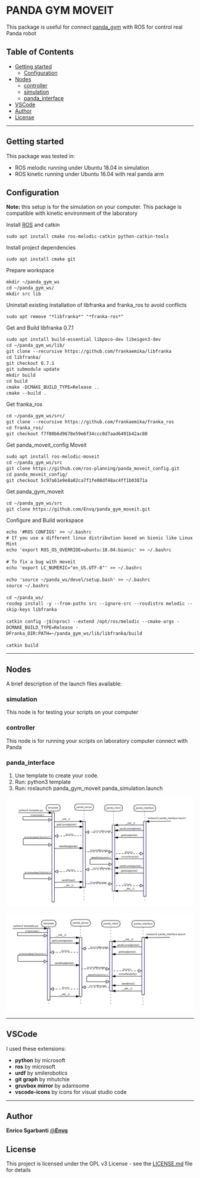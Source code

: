 # PANDA GYM MOVEIT
This package is useful for connect [panda_gym](https://github.com/qgallouedec/panda-gym) with ROS for control real Panda robot


## Table of Contents

* [Getting started](#getting-started)
  * [Configuration](#configuration)
* [Nodes](#nodes)
  * [controller](#controller)
  * [simulation](#simulation)
  * [panda_interface](#panda_interface)
* [VSCode](#vscode)
* [Author](#author)
* [License](#license)

---
## Getting started
This package was tested in:
- ROS melodic running under Ubuntu 18.04 in simulation
- ROS kinetic running under Ubuntu 16.04 with real panda arm


## Configuration
**Note:** this setup is for the simulation on your computer. This package is compatible with kinetic environment of the laboratory

Install [ROS](http://wiki.ros.org/melodic/Installation/Ubuntu) and catkin
~~~
sudo apt install cmake ros-melodic-catkin python-catkin-tools
~~~

Install project dependencies
~~~
sudo apt install cmake git
~~~

Prepare workspace
~~~
mkdir ~/panda_gym_ws
cd ~/panda_gym_ws/
mkdir src lib
~~~

Uninstall existing installation of libfranka and franka_ros to avoid conflicts
~~~
sudo apt remove "*libfranka*" "*franka-ros*"
~~~

Get and Build libfranka 0.7.1
~~~
sudo apt install build-essential libpoco-dev libeigen3-dev
cd ~/panda_gym_ws/lib/
git clone --recursive https://github.com/frankaemika/libfranka
cd libfranka/
git checkout 0.7.1
git submodule update
mkdir build
cd build
cmake -DCMAKE_BUILD_TYPE=Release ..
cmake --build .
~~~

Get franka_ros
~~~
cd ~/panda_gym_ws/src/
git clone --recursive https://github.com/frankaemika/franka_ros
cd franka_ros/
git checkout f7f00b6d9678e59e6f34ccc8d7aad6491b42ac80
~~~

Get panda_moveit_config Moveit
~~~
sudo apt install ros-melodic-moveit
cd ~/panda_gym_ws/src
git clone https://github.com/ros-planning/panda_moveit_config.git
cd panda_moveit_config/
git checkout 5c97a61e9e8a02ca7f1fe08df48ac4ff1b03871a
~~~

Get panda_gym_moveit
~~~
cd ~/panda_gym_ws/src
git clone https://github.com/Envq/panda_gym_moveit.git
~~~

Configure and Build workspace
~~~
echo '#ROS CONFIGS' >> ~/.bashrc
# If you use a different linux distribution based on bionic like Linux Mint
echo 'export ROS_OS_OVERRIDE=ubuntu:18.04:bionic' >> ~/.bashrc

# To fix a bug with moveit
echo 'export LC_NUMERIC="en_US.UTF-8"' >> ~/.bashrc

echo 'source ~/panda_ws/devel/setup.bash' >> ~/.bashrc
source ~/.bashrc

cd ~/panda_ws/
rosdep install -y --from-paths src --ignore-src --rosdistro melodic --skip-keys libfranka

catkin config -j$(nproc) --extend /opt/ros/melodic --cmake-args -DCMAKE_BUILD_TYPE=Release -DFranka_DIR:PATH=~/panda_gym_ws/lib/libfranka/build

catkin build
~~~

---
## Nodes
A brief description of the launch files available:

### **simulation**
This node is for testing your scripts on your computer

### **controller**
This node is for running your scripts on laboratory computer connect with Panda

### **panda_interface**
1. Use template to create your code.
2. Run: python3 template
3. Run: roslaunch panda_gym_moveit panda_simulation.launch


![Sequence diagram Close](doc/images/sequence_close.png?raw=true "Sequence diagram Close")

![Sequence diagram Error](doc/images/sequence_error.png?raw=true "Sequence diagram Error")


---
## VSCode
I used these extensions:
- **python** by microsoft
- **ros** by microsoft
- **urdf** by smilerobotics
- **git graph** by mhutchie
- **gruvbox mirror** by adamsome
- **vscode-icons** by icons for visual studio code


---
## Author
**Enrico Sgarbanti** [@**Envq**](https://github.com/Envq)


## License
This project is licensed under the GPL v3 License - see the [LICENSE.md](LICENSE.md) file for details